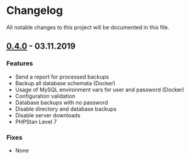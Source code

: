 # Changelog

All notable changes to this project will be documented in this file.

## <a name="v0-4-0"></a> [0.4.0](https://github.com/bloodhunterd/backup/releases/tag/0.4.0) - 03.11.2019

### Features
* Send a report for processed backups
* Backup all database schemata (Docker)
* Usage of MySQL environment vars for user and password (Docker)
* Configuration validation
* Database backups with no password
* Disable directory and database backups
* Disable server downloads
* PHPStan Level 7

### Fixes
* None
